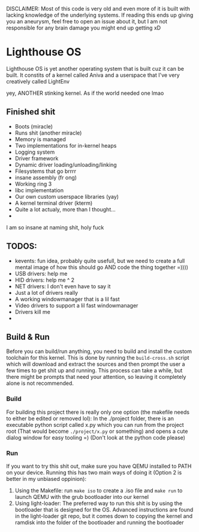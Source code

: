 DISCLAIMER: Most of this code is very old and even more of it is built with lacking knowledge of the underlying systems. If reading this ends up giving you an aneurysm, feel free to open an issue about it, but I am not responsible for any brain damage you might end up getting xD

# Lighthouse OS

Lighthouse OS is yet another operating system that is built cuz it 
can be built. It constits of a kernel called Aniva and a userspace
that I've very creatively called LightEnv

yey, ANOTHER stinking kernel. As if the world needed one lmao

## Finished shit

 - Boots (miracle)
 - Runs shit (another miracle)
 - Memory is managed
 - Two implementations for in-kernel heaps
 - Logging system
 - Driver framework
 - Dynamic driver loading/unloading/linking
 - Filesystems that go brrrr
 - insane assembly (fr ong)
 - Working ring 3
 - libc implementation
 - Our own custom userspace libraries (yay)
 - A kernel terminal driver (kterm)
 - Quite a lot actualy, more than I thought...
 - 

I am so insane at naming shit, holy fuck

## TODOS:

 - kevents: fun idea, probably quite usefull, but we need to create a full mental image of how this should go AND code the thing together =))))
 - USB drivers: help me
 - HID drivers: help me ^ 2
 - NET drivers: I don't even have to say it
 - Just a lot of drivers really
 - A working windowmanager that is a lil fast
 - Video drivers to support a lil fast windowmanager
 - Drivers kill me
 - 

## Build & Run

Before you can build/run anything, you need to build and install the custom
toolchain for this kernel. This is done by running the `build-cross.sh` script
which will download and extract the sources and then prompt the user a few times
to get shit up and running. This process can take a while, but there might be prompts
that need your attention, so leaving it completely alone is not recommended.

### Build

For building this project there is really only one option (the makefile needs to either be edited or removed lol):
In the ./project folder, there is an executable python script called x.py which
you can run from the project root (That would become `./project/x.py` or something) 
and opens a cute dialog window for easy tooling =) (Don't look at the python code please)

### Run

If you want to try this shit out, make sure you have QEMU installed to PATH on your device. Running this 
has two main ways of doing it (Option 2 is better in my unbiased oppinion):
 1) Using the Makefile: run `make iso` to create a .iso file and `make run` to launch QEMU with the grub bootloader into our kernel
 2) Using light-loader: The preferred way to run this shit is by using the bootloader that is designed for the OS. Advanced instructions are
    found in the light-loader git repo, but it comes down to copying the kernel and ramdisk into the folder of the bootloader and running the
    bootloader

